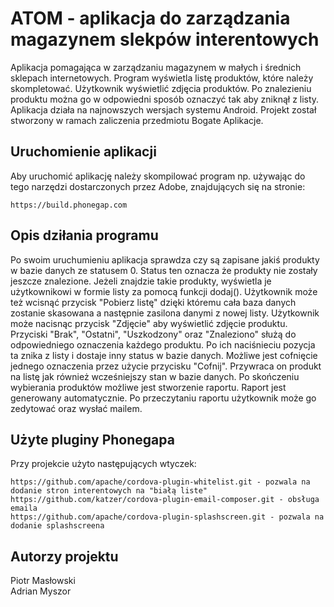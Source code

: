 # ATOM - aplikacja do zarządzania magazynem slekpów interentowych

Aplikacja pomagająca w zarządzaniu magazynem w małych i średnich sklepach internetowych. Program wyświetla listę produktów, które należy skompletować. Użytkownik wyświetlić zdjęcia produktów. Po znalezieniu produktu można go w odpowiedni sposób oznaczyć tak aby zniknął z listy. Aplikacja działa na najnowszych wersjach systemu Android. Projekt został stworzony w ramach zaliczenia przedmiotu Bogate Aplikacje.

## Uruchomienie aplikacji

Aby uruchomić aplikację należy skompilować program np. używając do tego narzędzi dostarczonych przez Adobe, znajdujących się na stronie:
```
https://build.phonegap.com
```

## Opis dziłania programu

Po swoim uruchumieniu aplikacja sprawdza czy są zapisane jakiś produkty w bazie danych ze statusem 0. Status ten oznacza że produkty nie zostały jeszcze znalezione. Jeżeli znajdzie takie produkty, wyświetla je użytkownikowi w formie listy za pomocą funkcji dodaj(). Użytkownik może też wcisnąć przycisk "Pobierz listę" dzięki któremu cała baza danych zostanie skasowana a następnie zasilona danymi z nowej listy. Użytkownik może nacisnąc przycisk "Zdjęcie" aby wyświetlić zdjęcie produktu. Przyciski "Brak", "Ostatni", "Uszkodzony" oraz "Znaleziono" służą do odpowiedniego oznaczenia każdego produktu. Po ich naciśnieciu pozycja ta znika z listy i dostaje inny status w bazie danych. Możliwe jest cofnięcie jednego oznaczenia przez użycie przycisku "Cofnij". Przywraca on produkt na listę jak również wcześniejszy stan w bazie danych. Po skończeniu wybierania produktów możliwe jest stworzenie raportu. Raport jest generowany automatycznie. Po przeczytaniu raportu użytkownik może go zedytować oraz wysłać mailem.

## Użyte pluginy Phonegapa

Przy projekcie użyto następujących wtyczek:
```
https://github.com/apache/cordova-plugin-whitelist.git - pozwala na dodanie stron interentowych na "białą liste"
https://github.com/katzer/cordova-plugin-email-composer.git - obsługa emaila
https://github.com/apache/cordova-plugin-splashscreen.git - pozwala na dodanie splashscreena
```

## Autorzy projektu

Piotr Masłowski<br>
Adrian Myszor
